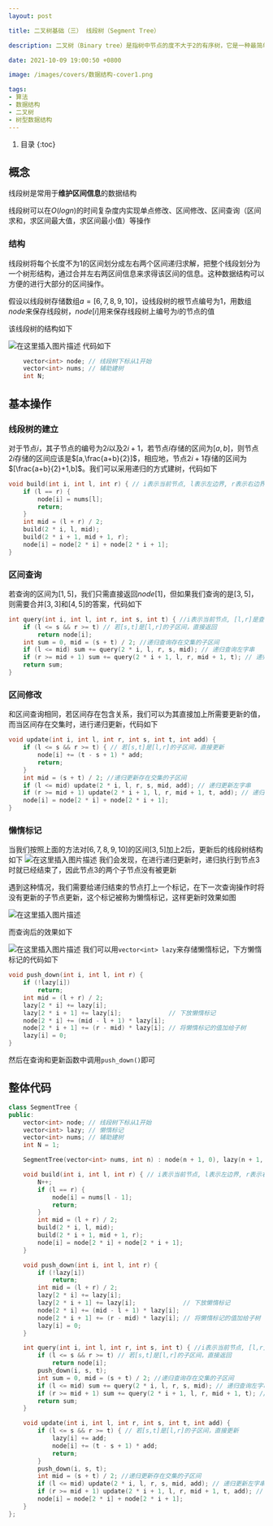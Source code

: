 ```yaml
---
layout: post

title: 二叉树基础（三） 线段树（Segment Tree）

description: 二叉树（Binary tree）是指树中节点的度不大于2的有序树，它是一种最简单且最重要的树。

date: 2021-10-09 19:00:50 +0800

image: /images/covers/数据结构-cover1.png

tags:
- 算法
- 数据结构
- 二叉树
- 树型数据结构
---
```


1. 目录
{:toc}

## 概念
线段树是常用于**维护区间信息**的数据结构

线段树可以在$O(logn)$的时间复杂度内实现单点修改、区间修改、区间查询（区间求和，求区间最大值，求区间最小值）等操作

### 结构

线段树将每个长度不为$1$的区间划分成左右两个区间递归求解，把整个线段划分为一个树形结构，通过合并左右两区间信息来求得该区间的信息。这种数据结构可以方便的进行大部分的区间操作。

假设以线段树存储数组$a=[6,7,8,9,10]$，设线段树的根节点编号为$1$，用数组$node$来保存线段树，$node[i]$用来保存线段树上编号为$i$的节点的值

该线段树的结构如下

![在这里插入图片描述](/images/posts/segmenttree1.png)
代码如下

```cpp
    vector<int> node; // 线段树下标从1开始
    vector<int> nums; // 辅助建树
    int N;
```

## 基本操作
### 线段树的建立

对于节点$i$，其子节点的编号为$2i$以及$2i+1$，若节点$i$存储的区间为$[a,b]$，则节点$2i$存储的区间应该是$[a,\frac{a+b}{2}]$，相应地，节点$2i+1$存储的区间为$[\frac{a+b}{2}+1,b]$。我们可以采用递归的方式建树，代码如下

```cpp
void build(int i, int l, int r) { // i表示当前节点, l表示左边界, r表示右边界
    if (l == r) {
        node[i] = nums[l];
        return;
    }
    int mid = (l + r) / 2;
    build(2 * i, l, mid);
    build(2 * i + 1, mid + 1, r);
    node[i] = node[2 * i] + node[2 * i + 1];
}
```

### 区间查询
若查询的区间为$[1,5]$，我们只需直接返回$node[1]$，但如果我们查询的是$[3,5]$，则需要合并$[3,3]$和$[4,5]$的答案，代码如下

```cpp
int query(int i, int l, int r, int s, int t) { //i表示当前节点, [l,r]是查询区间, [s,t]表示当前节点包含区间
    if (l <= s && r >= t) // 若[s,t]是[l,r]的子区间，直接返回
        return node[i];
    int sum = 0, mid = (s + t) / 2; //递归查询存在交集的子区间
    if (l <= mid) sum += query(2 * i, l, r, s, mid); // 递归查询左字串
    if (r >= mid + 1) sum += query(2 * i + 1, l, r, mid + 1, t); // 递归查询右字串
    return sum;
}
```
### 区间修改
和区间查询相同，若区间存在包含关系，我们可以为其直接加上所需要更新的值，而当区间存在交集时，进行递归更新，代码如下

```cpp
void update(int i, int l, int r, int s, int t, int add) {
    if (l <= s && r >= t) { // 若[s,t]是[l,r]的子区间，直接更新
        node[i] += (t - s + 1) * add;
        return;
    }
    int mid = (s + t) / 2; //递归更新存在交集的子区间
    if (l <= mid) update(2 * i, l, r, s, mid, add); // 递归更新左字串
    if (r >= mid + 1) update(2 * i + 1, l, r, mid + 1, t, add); // 递归更新右字串
    node[i] = node[2 * i] + node[2 * i + 1];
}
```
### 懒惰标记
当我们按照上面的方法对$[6,7,8,9,10]$的区间$[3,5]$加上$2$后，更新后的线段树结构如下
![在这里插入图片描述](/images/posts/segmenttree2.png)
我们会发现，在进行递归更新时，递归执行到节点$3$时就已经结束了，因此节点$3$的两个子节点没有被更新

遇到这种情况，我们需要给递归结束的节点打上一个标记，在下一次查询操作时将没有更新的子节点更新，这个标记被称为懒惰标记，这样更新时效果如图

![在这里插入图片描述](/images/posts/segmenttree3.png)

而查询后的效果如下

![在这里插入图片描述](/images/posts/segmenttree4.png)
我们可以用`vector<int> lazy`来存储懒惰标记，下方懒惰标记的代码如下
```cpp
void push_down(int i, int l, int r) {
    if (!lazy[i])
        return;
    int mid = (l + r) / 2;
    lazy[2 * i] += lazy[i];
    lazy[2 * i + 1] += lazy[i];             // 下放懒惰标记
    node[2 * i] += (mid - l + 1) * lazy[i];
    node[2 * i + 1] += (r - mid) * lazy[i]; // 将懒惰标记的值加给子树
    lazy[i] = 0;
}
```
然后在查询和更新函数中调用`push_down()`即可

## 整体代码

```cpp
class SegmentTree {
public:
    vector<int> node; // 线段树下标从1开始
    vector<int> lazy; // 懒惰标记
    vector<int> nums; // 辅助建树
    int N = 1;

    SegmentTree(vector<int> nums, int n) : node(n + 1, 0), lazy(n + 1, 0), nums(nums) {}

    void build(int i, int l, int r) { // i表示当前节点, l表示左边界, r表示右边界
        N++;
        if (l == r) {
            node[i] = nums[l - 1];
            return;
        }
        int mid = (l + r) / 2;
        build(2 * i, l, mid);
        build(2 * i + 1, mid + 1, r);
        node[i] = node[2 * i] + node[2 * i + 1];
    }

    void push_down(int i, int l, int r) {
        if (!lazy[i])
            return;
        int mid = (l + r) / 2;
        lazy[2 * i] += lazy[i];
        lazy[2 * i + 1] += lazy[i];             // 下放懒惰标记
        node[2 * i] += (mid - l + 1) * lazy[i];
        node[2 * i + 1] += (r - mid) * lazy[i]; // 将懒惰标记的值加给子树
        lazy[i] = 0;
    }

    int query(int i, int l, int r, int s, int t) { //i表示当前节点, [l,r]是查询区间, [s,t]表示当前节点包含区间
        if (l <= s && r >= t) // 若[s,t]是[l,r]的子区间，直接返回
            return node[i];
        push_down(i, s, t);
        int sum = 0, mid = (s + t) / 2; //递归查询存在交集的子区间
        if (l <= mid) sum += query(2 * i, l, r, s, mid); // 递归查询左字串
        if (r >= mid + 1) sum += query(2 * i + 1, l, r, mid + 1, t); // 递归查询右字串
        return sum;
    }

    void update(int i, int l, int r, int s, int t, int add) {
        if (l <= s && r >= t) { // 若[s,t]是[l,r]的子区间，直接更新
            lazy[i] += add;
            node[i] += (t - s + 1) * add;
            return;
        }
        push_down(i, s, t);
        int mid = (s + t) / 2; //递归更新存在交集的子区间
        if (l <= mid) update(2 * i, l, r, s, mid, add); // 递归更新左字串
        if (r >= mid + 1) update(2 * i + 1, l, r, mid + 1, t, add); // 递归更新右字串
        node[i] = node[2 * i] + node[2 * i + 1];
    }
};
```
